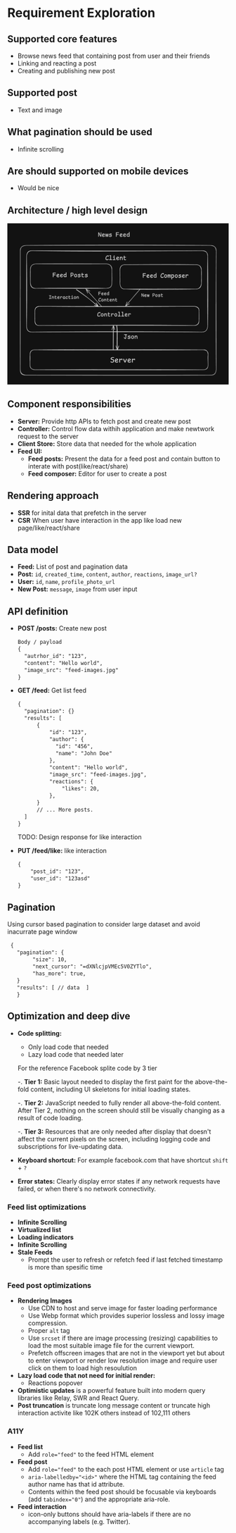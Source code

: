 # Requirement Exploration

## Supported core features

- Browse news feed that containing post from user and their friends
- Linking and reacting a post
- Creating and publishing new post

## Supported post

- Text and image

## What pagination should be used

- Infinite scrolling

## Are should supported on mobile devices

- Would be nice

## Architecture / high level design

![Architecture diagram](public/architecture-diagram.png)

## Component responsibilities

- **Server:** Provide http APIs to fetch post and create new post
- **Controller:** Control flow data withih application and make newtwork request to the server
- **Client Store:** Store data that needed for the whole application
- **Feed UI:**
  - **Feed posts:** Present the data for a feed post and contain button to interate with post(like/react/share)
  - **Feed composer:** Editor for user to create a post

## Rendering approach

- **SSR** for inital data that prefetch in the server
- **CSR** When user have interaction in the app like load new page/like/react/share

## Data model

- **Feed:** List of post and pagination data
- **Post:** `id`, `created_time`, `content`, `author`, `reactions`, `image_url?`
- **User:** `id`, `name`, `profile_photo_url`
- **New Post:** `message`, `image` from user input

## API definition

- **POST /posts:** Create new post

  ```
  Body / payload
  {
    "autrhor_id": "123",
    "content": "Hello world",
    "image_src": "feed-images.jpg"
  }
  ```

- **GET /feed:** Get list feed

  ```
  {
    "pagination": {}
    "results": [
        {
            "id": "123",
            "author": {
              "id": "456",
              "name": "John Doe"
            },
            "content": "Hello world",
            "image_src": "feed-images.jpg",
            "reactions": {
                "likes": 20,
            },
        }
        // ... More posts.
    ]
  }
  ```

  TODO: Design response for like interaction

- **PUT /feed/like:** like interaction

  ```
  {
      "post_id": "123",
      "user_id": "123asd"
  }
  ```

## Pagination

Using cursor based pagination to consider large dataset and avoid inacurrate page window

```
 {
   "pagination": {
        "size": 10,
        "next_cursor": "=dXNlcjpVMEc5V0ZYTlo",
        "has_more": true,
   }
   "results": [ // data  ]
   }
```

## Optimization and deep dive

- **Code splitting:**

  - Only load code that needed
  - Lazy load code that needed later

  For the reference Facebook splite code by 3 tier

  -. **Tier 1:** Basic layout needed to display the first paint for the above-the-fold content, including UI skeletons for initial loading states.

  -. **Tier 2:** JavaScript needed to fully render all above-the-fold content. After Tier 2, nothing on the screen should still be visually changing as a result of code loading.

  -. **Tier 3:** Resources that are only needed after display that doesn't affect the current pixels on the screen, including logging code and subscriptions for live-updating data.

- **Keyboard shortcut:** For example facebook.com that have shortcut `shift` + `?`
- **Error states:** Clearly display error states if any network requests have failed, or when there's no network connectivity.

### Feed list optimizations

- **Infinite Scrolling**
- **Virtualized list**
- **Loading indicators**
- **Infinite Scrolling**
- **Stale Feeds**
  - Prompt the user to refresh or refetch feed if last fetched timestamp is more than spesific time

### Feed post optimizations

- **Rendering Images**
  - Use CDN to host and serve image for faster loading performance
  - Use Webp format which provides superior lossless and lossy image compression.
  - Proper `alt` tag
  - Use `srcset` if there are image processing (resizing) capabilities to load the most suitable image file for the current viewport.
  - Prefetch offscreen images that are not in the viewport yet but about to enter viewport or render low resolution image and require user click on them to load high resoulution
- **Lazy load code that not need for initial render:**
  - Reactions popover
- **Optimistic updates** is a powerful feature built into modern query libraries like Relay, SWR and React Query.
- **Post truncation** is truncate long message content or truncate high interaction activite like 102K others instead of 102,111 others

### A11Y

- **Feed list**
  - Add `role="feed"` to the feed HTML element
- **Feed post**
  - Add `role="feed"` to the each post HTML element or use `article` tag
  - `aria-labelledby="<id>"` where the HTML tag containing the feed author name has that id attribute.
  - Contents within the feed post should be focusable via keyboards (add `tabindex="0"`) and the appropriate aria-role.
- **Feed interaction**
  - icon-only buttons should have aria-labels if there are no accompanying labels (e.g. Twitter).
